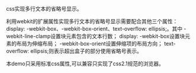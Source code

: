 css实现多行文本的省略号显示。

利用webkit的扩展属性实现多行文本的省略号显示需要配合其他三个属性：display: -webkit-box、-webkit-box-orient、text-overflow: ellipsis;。其中
-webkit-line-clamp设置块元素包含的文本行数；
display: -webkit-box设置块元素的布局为伸缩布局；
-webkit-box-orient设置伸缩项的布局方向；
text-overflow: ellipsis;则表示超出盒子的部分使用省略号表示。

本demo只采用标准css属性,可以兼容只实现了css2.1规范的浏览器。
